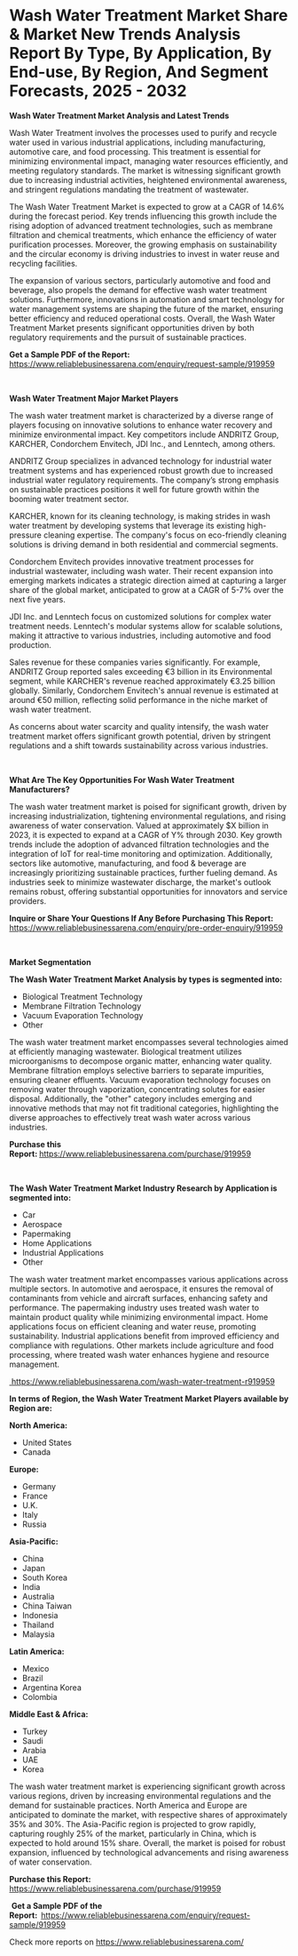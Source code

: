 <p><h1>Wash Water Treatment Market Share & Market New Trends Analysis Report By Type, By Application, By End-use, By Region, And Segment Forecasts, 2025 - 2032</h1></p><p><strong>Wash Water Treatment Market Analysis and Latest Trends</strong></p>
<p><p>Wash Water Treatment involves the processes used to purify and recycle water used in various industrial applications, including manufacturing, automotive care, and food processing. This treatment is essential for minimizing environmental impact, managing water resources efficiently, and meeting regulatory standards. The market is witnessing significant growth due to increasing industrial activities, heightened environmental awareness, and stringent regulations mandating the treatment of wastewater.</p><p>The Wash Water Treatment Market is expected to grow at a CAGR of 14.6% during the forecast period. Key trends influencing this growth include the rising adoption of advanced treatment technologies, such as membrane filtration and chemical treatments, which enhance the efficiency of water purification processes. Moreover, the growing emphasis on sustainability and the circular economy is driving industries to invest in water reuse and recycling facilities.</p><p>The expansion of various sectors, particularly automotive and food and beverage, also propels the demand for effective wash water treatment solutions. Furthermore, innovations in automation and smart technology for water management systems are shaping the future of the market, ensuring better efficiency and reduced operational costs. Overall, the Wash Water Treatment Market presents significant opportunities driven by both regulatory requirements and the pursuit of sustainable practices.</p></p>
<p><strong>Get a Sample PDF of the Report:&nbsp;</strong> <a href="https://www.reliablebusinessarena.com/enquiry/request-sample/919959?utm_campaign=3286&utm_medium=2&utm_source=Github&utm_content=ia&utm_term=06032025&utm_id=wash-water-treatment">https://www.reliablebusinessarena.com/enquiry/request-sample/919959</a></p>
<p>&nbsp;</p>
<p><strong>Wash Water Treatment Major Market Players</strong></p>
<p><p>The wash water treatment market is characterized by a diverse range of players focusing on innovative solutions to enhance water recovery and minimize environmental impact. Key competitors include ANDRITZ Group, KARCHER, Condorchem Envitech, JDI Inc., and Lenntech, among others.</p><p>ANDRITZ Group specializes in advanced technology for industrial water treatment systems and has experienced robust growth due to increased industrial water regulatory requirements. The company’s strong emphasis on sustainable practices positions it well for future growth within the booming water treatment sector.</p><p>KARCHER, known for its cleaning technology, is making strides in wash water treatment by developing systems that leverage its existing high-pressure cleaning expertise. The company's focus on eco-friendly cleaning solutions is driving demand in both residential and commercial segments.</p><p>Condorchem Envitech provides innovative treatment processes for industrial wastewater, including wash water. Their recent expansion into emerging markets indicates a strategic direction aimed at capturing a larger share of the global market, anticipated to grow at a CAGR of 5-7% over the next five years.</p><p>JDI Inc. and Lenntech focus on customized solutions for complex water treatment needs. Lenntech's modular systems allow for scalable solutions, making it attractive to various industries, including automotive and food production.</p><p>Sales revenue for these companies varies significantly. For example, ANDRITZ Group reported sales exceeding €3 billion in its Environmental segment, while KARCHER's revenue reached approximately €3.25 billion globally. Similarly, Condorchem Envitech's annual revenue is estimated at around €50 million, reflecting solid performance in the niche market of wash water treatment.</p><p>As concerns about water scarcity and quality intensify, the wash water treatment market offers significant growth potential, driven by stringent regulations and a shift towards sustainability across various industries.</p></p>
<p>&nbsp;</p>
<p><strong>What Are The Key Opportunities For Wash Water Treatment Manufacturers?</strong></p>
<p><p>The wash water treatment market is poised for significant growth, driven by increasing industrialization, tightening environmental regulations, and rising awareness of water conservation. Valued at approximately $X billion in 2023, it is expected to expand at a CAGR of Y% through 2030. Key growth trends include the adoption of advanced filtration technologies and the integration of IoT for real-time monitoring and optimization. Additionally, sectors like automotive, manufacturing, and food & beverage are increasingly prioritizing sustainable practices, further fueling demand. As industries seek to minimize wastewater discharge, the market's outlook remains robust, offering substantial opportunities for innovators and service providers.</p></p>
<p><strong>Inquire or Share Your Questions If Any Before Purchasing This Report:</strong> <a href="https://www.reliablebusinessarena.com/enquiry/pre-order-enquiry/919959?utm_campaign=3286&utm_medium=2&utm_source=Github&utm_content=ia&utm_term=06032025&utm_id=wash-water-treatment">https://www.reliablebusinessarena.com/enquiry/pre-order-enquiry/919959</a></p>
<p>&nbsp;</p>
<p><strong>Market Segmentation</strong></p>
<p><strong>The Wash Water Treatment Market Analysis by types is segmented into:</strong></p>
<p><ul><li>Biological Treatment Technology</li><li>Membrane Filtration Technology</li><li>Vacuum Evaporation Technology</li><li>Other</li></ul></p>
<p><p>The wash water treatment market encompasses several technologies aimed at efficiently managing wastewater. Biological treatment utilizes microorganisms to decompose organic matter, enhancing water quality. Membrane filtration employs selective barriers to separate impurities, ensuring cleaner effluents. Vacuum evaporation technology focuses on removing water through vaporization, concentrating solutes for easier disposal. Additionally, the "other" category includes emerging and innovative methods that may not fit traditional categories, highlighting the diverse approaches to effectively treat wash water across various industries.</p></p>
<p><strong>Purchase this Report:&nbsp;</strong><a href="https://www.reliablebusinessarena.com/purchase/919959?utm_campaign=3286&utm_medium=2&utm_source=Github&utm_content=ia&utm_term=06032025&utm_id=wash-water-treatment">https://www.reliablebusinessarena.com/purchase/919959</a></p>
<p>&nbsp;</p>
<p><strong>The Wash Water Treatment Market Industry Research by Application is segmented into:</strong></p>
<p><ul><li>Car</li><li>Aerospace</li><li>Papermaking</li><li>Home Applications</li><li>Industrial Applications</li><li>Other</li></ul></p>
<p><p>The wash water treatment market encompasses various applications across multiple sectors. In automotive and aerospace, it ensures the removal of contaminants from vehicle and aircraft surfaces, enhancing safety and performance. The papermaking industry uses treated wash water to maintain product quality while minimizing environmental impact. Home applications focus on efficient cleaning and water reuse, promoting sustainability. Industrial applications benefit from improved efficiency and compliance with regulations. Other markets include agriculture and food processing, where treated wash water enhances hygiene and resource management.</p></p>
<p><a href="https://www.reliablebusinessarena.com/wash-water-treatment-r919959?utm_campaign=3286&utm_medium=2&utm_source=Github&utm_content=ia&utm_term=06032025&utm_id=wash-water-treatment">&nbsp;https://www.reliablebusinessarena.com/wash-water-treatment-r919959</a></p>
<p><strong>In terms of Region, the Wash Water Treatment Market Players available by Region are:</strong></p>
<p>
    <p> <strong> North America: </strong>
        <ul>
            <li>United States</li>
            <li>Canada</li>
        </ul>
        </p> 
    <p> <strong> Europe: </strong>
        <ul>
            <li>Germany</li>
            <li>France</li>
            <li>U.K.</li>
            <li>Italy</li>
            <li>Russia</li>
        </ul>
        </p> 
    <p> <strong> Asia-Pacific: </strong>
        <ul>
            <li>China</li>
            <li>Japan</li>
            <li>South Korea</li>
            <li>India</li>
            <li>Australia</li>
            <li>China Taiwan</li>
            <li>Indonesia</li>
            <li>Thailand</li>
            <li>Malaysia</li>
        </ul>
        </p> 
    <p> <strong> Latin America: </strong>
        <ul>
            <li>Mexico</li>
            <li>Brazil</li>
            <li>Argentina Korea</li>
            <li>Colombia</li>
        </ul>
        </p> 
    <p> <strong> Middle East & Africa: </strong>
        <ul>
            <li>Turkey</li>
            <li>Saudi</li>
            <li>Arabia</li>
            <li>UAE</li>
            <li>Korea</li>
        </ul>
    </p>
    </p>
<p><p>The wash water treatment market is experiencing significant growth across various regions, driven by increasing environmental regulations and the demand for sustainable practices. North America and Europe are anticipated to dominate the market, with respective shares of approximately 35% and 30%. The Asia-Pacific region is projected to grow rapidly, capturing roughly 25% of the market, particularly in China, which is expected to hold around 15% share. Overall, the market is poised for robust expansion, influenced by technological advancements and rising awareness of water conservation.</p></p>
<p><strong>Purchase this Report: </strong><a href="https://www.reliablebusinessarena.com/purchase/919959?utm_campaign=3286&utm_medium=2&utm_source=Github&utm_content=ia&utm_term=06032025&utm_id=wash-water-treatment">https://www.reliablebusinessarena.com/purchase/919959</a></p>
<p>&nbsp;<strong>Get a Sample PDF of the Report:&nbsp;&nbsp;</strong><a href="https://www.reliablebusinessarena.com/enquiry/request-sample/919959?utm_campaign=3286&utm_medium=2&utm_source=Github&utm_content=ia&utm_term=06032025&utm_id=wash-water-treatment">https://www.reliablebusinessarena.com/enquiry/request-sample/919959</a></p>
<p><strong></strong></p>
<p>Check more reports on <a href="https://www.reliablebusinessarena.com/?utm_campaign=3286&utm_medium=2&utm_source=Github&utm_content=ia&utm_term=06032025&utm_id=wash-water-treatment">https://www.reliablebusinessarena.com/</a></p>
